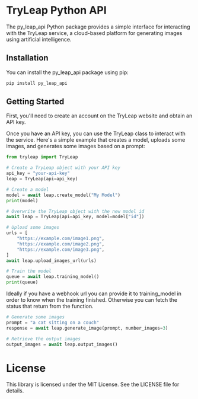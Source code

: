 # TryLeap Python API
The py_leap_api Python package provides a simple interface for interacting with the TryLeap service, a cloud-based platform for generating images using artificial intelligence.

## Installation
You can install the py_leap_api package using pip:

```bash
pip install py_leap_api
```

## Getting Started
First, you'll need to create an account on the TryLeap website and obtain an API key.

Once you have an API key, you can use the TryLeap class to interact with the service. Here's a simple example that creates a model, uploads some images, and generates some images based on a prompt:

```python
from tryleap import TryLeap

# Create a TryLeap object with your API key
api_key = "your-api-key"
leap = TryLeap(api=api_key)

# Create a model
model = await leap.create_model("My Model")
print(model)

# Overwrite the TryLeap object with the new model id
await leap = TryLeap(api=api_key, model=model["id"])

# Upload some images
urls = [
    "https://example.com/image1.png",
    "https://example.com/image2.png",
    "https://example.com/image3.png",
]
await leap.upload_images_url(urls)

# Train the model
queue = await leap.training_model()
print(queue)
```

Ideally if you have a webhook url you can provide it to training_model in order to know when the training finished.
Otherwise you can fetch the status that return from the function.

```python
# Generate some images
prompt = "a cat sitting on a couch"
response = await leap.generate_image(prompt, number_images=3)

# Retrieve the output images
output_images = await leap.output_images()
```

# License
This library is licensed under the MIT License. See the LICENSE file for details.
